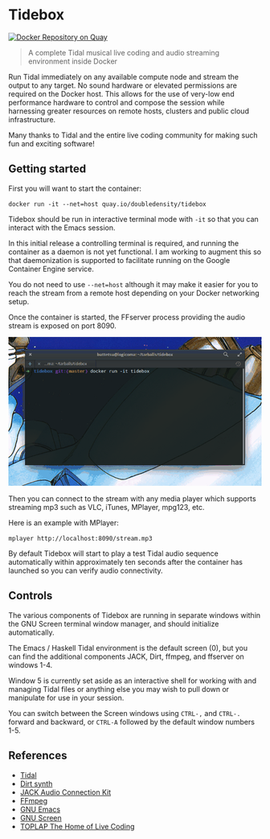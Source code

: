 # Tidebox

[![Docker Repository on Quay](https://quay.io/repository/doubledensity/tidebox/status "Docker Repository on Quay")](https://quay.io/repository/doubledensity/tidebox)

> A complete Tidal musical live coding and audio streaming environment inside Docker

Run Tidal immediately on any available compute node and stream the output to any target. No sound hardware or elevated permissions are required on the Docker host.
This allows for the use of very-low end performance hardware to control and compose the session while harnessing greater resources on remote hosts, clusters and public cloud infrastructure.

Many thanks to Tidal and the entire live coding community for making such fun and exciting software!

## Getting started

First you will want to start the container:
  
    docker run -it --net=host quay.io/doubledensity/tidebox

Tidebox should be run in interactive terminal mode with `-it` so that you can interact with the Emacs session. 

In this initial release a controlling terminal is required, and running the container as a daemon is not yet functional. I am working to augment this so that daemonization is supported to facilitate running on the Google Container Engine service.

You do not need to use `--net=host` although it may make it easier for you to reach the stream from a remote host depending on your Docker networking setup.

Once the container is started, the FFserver process providing the audio stream is exposed on port 8090.

![Tidebox demo](demo.gif)

Then you can connect to the stream with any media player which supports streaming mp3 such as VLC, iTunes, MPlayer, mpg123, etc. 

Here is an example with MPlayer: 
    
    mplayer http://localhost:8090/stream.mp3
    
By default Tidebox will start to play a test Tidal audio sequence automatically within approximately ten seconds after the container has launched so you can verify audio connectivity.

## Controls

The various components of Tidebox are running in separate windows within the GNU Screen terminal window manager, and should initialize automatically. 

The Emacs / Haskell Tidal environment is the default screen (0), but you can find the additional components JACK, Dirt, ffmpeg, and ffserver on windows 1-4.

Window 5 is currently set aside as an interactive shell for working with and managing Tidal files or anything else you may wish to pull down or manipulate for use in your session.

You can switch between the Screen windows using `CTRL-,` and `CTRL-.` forward and backward, or `CTRL-A` followed by the default window numbers 1-5. 

## References

- [Tidal](http://tidal.lurk.org)
- [Dirt synth](https://github.com/tidalcycles/Dirt)
- [JACK Audio Connection Kit](http://www.jackaudio.org/)
- [FFmpeg](https://www.ffmpeg.org/)
- [GNU Emacs](https://www.gnu.org/software/emacs/)
- [GNU Screen](https://www.gnu.org/software/screen/)
- [TOPLAP The Home of Live Coding](http://toplap.org/)